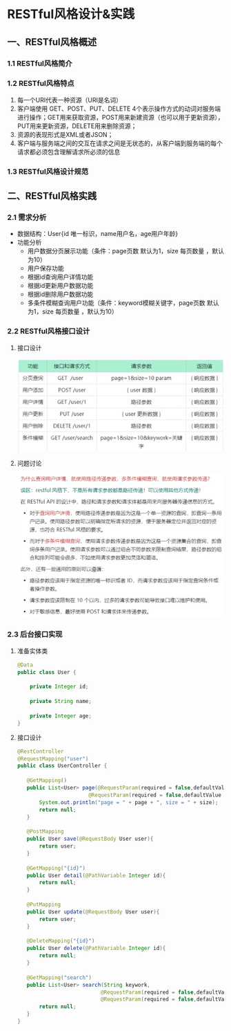 # RESTful风格设计&实践

## 一、RESTful风格概述

### 1.1 RESTful风格简介

### 1.2 RESTful风格特点

1. 每一个URI代表一种资源（URI是名词）
2. 客户端使用 GET、POST、PUT、DELETE 4个表示操作方式的动词对服务端进行操作；GET用来获取资源，POST用来新建资源（也可以用于更新资源），PUT用来更新资源，DELETE用来删除资源；
3. 资源的表现形式是XML或者JSON；
4. 客户端与服务端之间的交互在请求之间是无状态的，从客户端到服务端的每个请求都必须包含理解请求所必须的信息

### 1.3 RESTful风格设计规范

## 二、RESTful风格实践

### 2.1 需求分析

* 数据结构：User{id 唯一标识，name用户名，age用户年龄}
* 功能分析
  * 用户数据分页展示功能（条件：page页数 默认为1，size 每页数量 ，默认为10）
  * 用户保存功能
  * 根据id查询用户详情功能
  * 根据id更新用户数据功能
  * 根据id删除用户数据功能
  * 多条件模糊查询用户功能（条件：keyword模糊关键字，page页数 默认为1，size 每页数量 ，默认为10）

### 2.2 RESTful风格接口设计

1. 接口设计

    ![4-RestFul风格设计&实践0](image/4-RestFul%E9%A3%8E%E6%A0%BC%E8%AE%BE%E8%AE%A1%26%E5%AE%9E%E8%B7%B5/1711612272989.png)  

2. 问题讨论

    ![4-RestFul风格设计&实践1](image/4-RestFul%E9%A3%8E%E6%A0%BC%E8%AE%BE%E8%AE%A1%26%E5%AE%9E%E8%B7%B5/1711612752787.png)

### 2.3 后台接口实现

1. 准备实体类

    ```java
    @Data
    public class User {

        private Integer id;

        private String name;

        private Integer age;
    }
    ```

2. 接口设计

     ```java
    @RestController
    @RequestMapping("user")
    public class UserController {

        @GetMapping()
        public List<User> page(@RequestParam(required = false,defaultValue = "1") int page,
                            @RequestParam(required = false,defaultValue = "10")int size){
            System.out.println("page = " + page + ", size = " + size);
            return null;
        }

        @PostMapping
        public User save(@RequestBody User user){
            return user;
        }

        @GetMapping("{id}")
        public User detail(@PathVariable Integer id){
            return null;
        }

        @PutMapping
        public User update(@RequestBody User user){
            return user;
        }

        @DeleteMapping("{id}")
        public User delete(@PathVariable Integer id){
            return null;
        }

        @GetMapping("search")
        public List<User> search(String keywork,
                                @RequestParam(required = false,defaultValue = "1") int page,
                                @RequestParam(required = false,defaultValue = "10") int size){
            return null;
        }
    }
    ```
